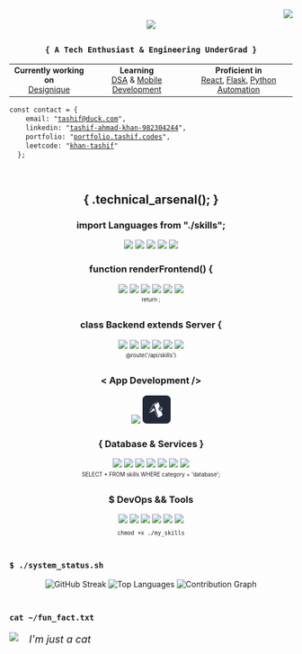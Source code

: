 <div align="right">
  <img src="https://komarev.com/ghpvc/?username=tashifkhan&style=for-the-badge&color=orange" />
</div>

<div align="center">
  <img src="https://readme-typing-svg.herokuapp.com/?font=JetBrains+Mono&size=35&center=true&vCenter=true&width=500&height=70&color=79c2f3&&duration=4000&lines=Hello+World!;I'm+Tashif+Ahmad+Khan!;>+Coding+my+problems_" />
</div>

<h3 align="center"><code>{ A Tech Enthusiast & Engineering UnderGrad }</code></h3>

<div align="center">
  <table>
    <tr>
      <td align="center">
        <strong>Currently working on</strong><br>
        <a href="http://designique.tashif.codes/">Designique</a>
      </td>
      <td align="center">
        <strong>Learning</strong><br>
        <a href="#">DSA</a> & <a href="#">Mobile Development</a>
      </td>
      <td align="center">
        <strong>Proficient in</strong><br>
        <a href="#">React</a>, <a href="#">Flask</a>, <a href="#">Python Automation</a>
      </td>
    </tr>
  </table>
</div>

<div align="left">
  <pre><code>const contact = {
    email: "<a href="mailto:tashif@duck.com" target="_blank">tashif@duck.com</a>",
    linkedin: "<a href="https://www.linkedin.com/in/tashif-ahmad-khan-982304244/" target="_blank">tashif-ahmad-khan-982304244</a>",
    portfolio: "<a href="https://portfolio.tashif.codes/" target="_blank">portfolio.tashif.codes</a>",
    leetcode: "<a href="https://www.leetcode.com/khan-tashif" target="_blank">khan-tashif</a>"
  };</code></pre>
</div>

<br/>

<h2 align="center">{ .technical_arsenal(); }</h2>

<div align="center">
  <h3>import Languages from "./skills";</h3>
  <div>
    <img src="https://skillicons.dev/icons?i=python" height="50px"/>
    <img src="https://skillicons.dev/icons?i=go" height="50px"/>
    <img src="https://skillicons.dev/icons?i=cpp" height="50px"/>
    <img src="https://skillicons.dev/icons?i=js" height="50px"/>
    <img src="https://skillicons.dev/icons?i=ts" height="50px"/>
  </div>
  
  <h3>function renderFrontend() {</h3>
  <div>
    <img src="https://skillicons.dev/icons?i=astro" height="50px"/>
    <img src="https://skillicons.dev/icons?i=react" height="50px"/>
    <img src="https://skillicons.dev/icons?i=next" height="50px"/>
    <img src="https://skillicons.dev/icons?i=remix" height="50px"/>
    <img src="https://skillicons.dev/icons?i=tailwind" height="50px"/>
    <img src="https://skillicons.dev/icons?i=bootstrap" height="50px"/>
    <br/>
    <sub><sup>return <JSX />;</sup></sub>
  </div>
  
  <h3>class Backend extends Server {</h3>
  <div>
    <img src="https://skillicons.dev/icons?i=nodejs" height="50px"/>
    <img src="https://skillicons.dev/icons?i=express" height="50px"/>
    <img src="https://skillicons.dev/icons?i=django" height="50px"/>
    <img src="https://skillicons.dev/icons?i=fastapi" height="50px"/>
    <img src="https://skillicons.dev/icons?i=flask" height="50px"/>
    <img src="https://skillicons.dev/icons?i=wasm" height="50px"/>
    <br/>
    <sub><sup>@route('/api/skills')</sup></sub>
  </div>
  
  <h3>< App Development /></h3>
  <div>
    <img src="https://skillicons.dev/icons?i=electron" height="50px"/>
    <img src="./icons/expo.png" height="50px">
  </div>
  
  <h3>{ Database & Services }</h3>
  <div>
    <img src="https://skillicons.dev/icons?i=mongodb" height="50px"/>
    <img src="https://skillicons.dev/icons?i=postgres" height="50px"/>
    <img src="https://skillicons.dev/icons?i=mysql" height="50px"/>
    <img src="https://skillicons.dev/icons?i=firebase" height="50px"/>
    <img src="https://skillicons.dev/icons?i=appwrite" height="50px"/>
    <img src="https://skillicons.dev/icons?i=supabase" height="50px"/>
    <img src="https://skillicons.dev/icons?i=graphql" height="50px"/>
    <br/>
    <sub><sup>SELECT * FROM skills WHERE category = 'database';</sup></sub>
  </div>
  
  <h3>$ DevOps && Tools</h3>
  <div>
    <img src="https://skillicons.dev/icons?i=docker" height="50px"/>
    <img src="https://skillicons.dev/icons?i=git" height="50px"/>
    <img src="https://skillicons.dev/icons?i=github" height="50px"/>
    <img src="https://skillicons.dev/icons?i=githubactions" height="50px"/>
    <img src="https://skillicons.dev/icons?i=linux" height="50px"/>
    <img src="https://skillicons.dev/icons?i=postman" height="50px"/>
    <br/>
    <sub><code>chmod +x ./my_skills</code></sub>
  </div>
</div>

<br/>

<div align="left">
  <h3><code>$ ./system_status.sh</code></h3>
  <div align="center">
    <img height="150" src="https://streak-stats.demolab.com?user=tashifkhan&theme=react&hide_border=true&border_radius=10" alt="GitHub Streak" />
    <img height="150" src="https://github-readme-stats.vercel.app/api/top-langs?username=tashifkhan&layout=compact&theme=react&hide_border=true&border_radius=10&hide=jupyter%20notebook,html,css,scss" alt="Top Languages" />
    <img height="230" src = "https://github-readme-activity-graph.vercel.app/graph?username=tashifkhan&theme=react" alt="Contribution Graph">
  </div>
</div>

<br/>

<div align="left">
  <h3><code>cat ~/fun_fact.txt</code></h3>
  <span>
    <img height=100 src="https://media.tenor.com/-ufrqpl5cp0AAAAM/test.gif" style="margin-right: 15px;" /> 
    <span style="vertical-align: middle; font-size: 18px;"><i>I'm just a cat</i></span>
  </span>
</div>

